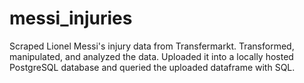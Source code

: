 # messi_injuries
Scraped Lionel Messi's injury data from Transfermarkt. Transformed, manipulated, and analyzed the data. 
Uploaded it into a locally hosted PostgreSQL database and queried the uploaded dataframe 
with SQL.
